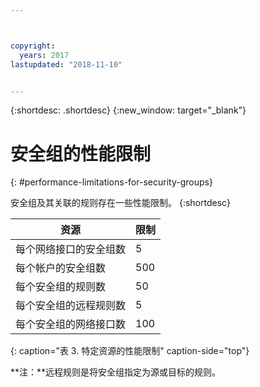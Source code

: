 ```yaml
---



copyright:
  years: 2017
lastupdated: "2018-11-10"


---
```


{:shortdesc: .shortdesc}
{:new_window: target="_blank"}

# 安全组的性能限制
{: #performance-limitations-for-security-groups}

安全组及其关联的规则存在一些性能限制。
{:shortdesc}

|资源                                                  |限制                                               |
| --------------------------------------------------------- | --------------------------------------------------- |
|每个网络接口的安全组数                                    |5                                                   |
|每个帐户的安全组数                                        |500                                                 |
|每个安全组的规则数                                        |50                                                  |
|每个安全组的远程规则数                                    |5                                                   |
|每个安全组的网络接口数                                    |100                                                 | 
{: caption="表 3. 特定资源的性能限制" caption-side="top"} 

**注：**远程规则是将安全组指定为源或目标的规则。
